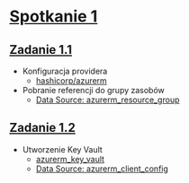 # [Spotkanie 1](https://github.com/cloudstateu/kurs-iac-terraform/blob/master/Zjazd1/zadania.md)

## [Zadanie 1.1](./zadanie1)

* Konfiguracja providera 
  - [hashicorp/azurerm](https://registry.terraform.io/providers/hashicorp/azurerm/latest/docs)
* Pobranie referencji do grupy zasobów
  - [Data Source: azurerm_resource_group](https://registry.terraform.io/providers/hashicorp/azurerm/latest/docs/data-sources/resource_group)


## [Zadanie 1.2](./zadanie2)

* Utworzenie Key Vault
  - [azurerm_key_vault](https://registry.terraform.io/providers/hashicorp/azurerm/latest/docs/resources/key_vault)
  - [Data Source: azurerm_client_config](https://registry.terraform.io/providers/hashicorp/azurerm/latest/docs/data-sources/client_config)
